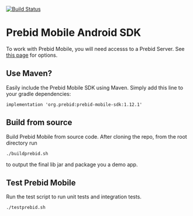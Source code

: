 [![Build Status](https://api.travis-ci.org/prebid/prebid-mobile-android.svg?branch=master)](https://travis-ci.org/prebid/prebid-mobile-android)

# Prebid Mobile Android SDK

To work with Prebid Mobile, you will need accesss to a Prebid Server. See [this page](http://prebid.org/prebid-mobile/prebid-mobile-pbs.html) for options.

## Use Maven?

Easily include the Prebid Mobile SDK using Maven. Simply add this line to your gradle dependencies:

```
implementation 'org.prebid:prebid-mobile-sdk:1.12.1'
```

## Build from source

Build Prebid Mobile from source code. After cloning the repo, from the root directory run

```
./buildprebid.sh
```

to output the final lib jar and package you a demo app.


## Test Prebid Mobile

Run the test script to run unit tests and integration tests.

```
./testprebid.sh
```
